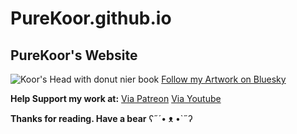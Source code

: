 # PureKoor.github.io

## PureKoor's Website
![Koor's Head with donut nier book](https://cdn.bsky.app/img/banner/plain/did:plc:fk2jv5emukjpegfk6z4u5oh2/bafkreigqfcv3jt457yougmgjmgpszq6gnq2edvvhoqw3r47wa3edx6ydxe@jpeg)
[Follow my Artwork on Bluesky](https://bsky.purekoor.com)

**Help Support my work at:**
[Via Patreon](https://patreon.purekoor.com)
[Via Youtube](https://yt.purekoor.com)

**Thanks for reading. Have a bear**
ʕ˶´• ᴥ •`˶ʔ
